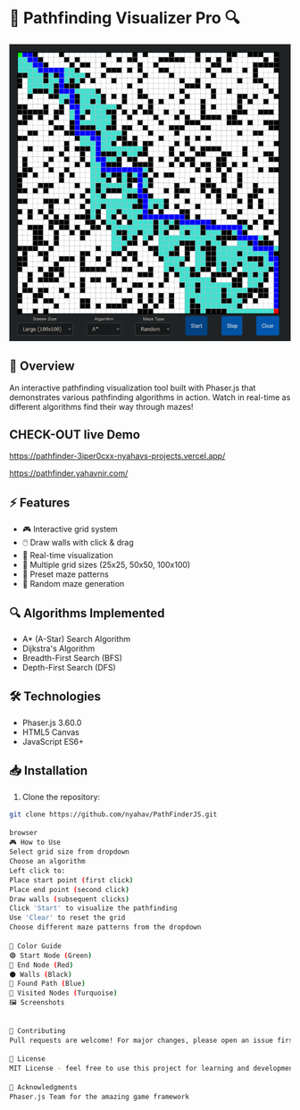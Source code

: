 # 🎯 Pathfinding Visualizer Pro 🔍

![Pathfinding Visualizer Screenshot](./image.png)

## 🌟 Overview
An interactive pathfinding visualization tool built with Phaser.js that demonstrates various pathfinding algorithms in action. Watch in real-time as different algorithms find their way through mazes!

## CHECK-OUT live Demo
https://pathfinder-3iper0cxx-nyahavs-projects.vercel.app/

https://pathfinder.yahavnir.com/

## ⚡ Features
- 🎮 Interactive grid system
- 🖱️ Draw walls with click & drag
- 🎨 Real-time visualization
- 🔄 Multiple grid sizes (25x25, 50x50, 100x100)
- 🧩 Preset maze patterns
- 🎲 Random maze generation

## 🔍 Algorithms Implemented
- A* (A-Star) Search Algorithm
- Dijkstra's Algorithm
- Breadth-First Search (BFS)
- Depth-First Search (DFS)

## 🛠️ Technologies
- Phaser.js 3.60.0
- HTML5 Canvas
- JavaScript ES6+

## 📥 Installation
1. Clone the repository:
```bash
git clone https://github.com/nyahav/PathFinderJS.git

browser
🎮 How to Use
Select grid size from dropdown
Choose an algorithm
Left click to:
Place start point (first click)
Place end point (second click)
Draw walls (subsequent clicks)
Click 'Start' to visualize the pathfinding
Use 'Clear' to reset the grid
Choose different maze patterns from the dropdown

🎨 Color Guide
🟢 Start Node (Green)
🔴 End Node (Red)
⚫ Walls (Black)
🔵 Found Path (Blue)
🌊 Visited Nodes (Turquoise)
🖼️ Screenshots


🔧 Contributing
Pull requests are welcome! For major changes, please open an issue first.

📜 License
MIT License - feel free to use this project for learning and development!

🙏 Acknowledgments
Phaser.js Team for the amazing game framework

